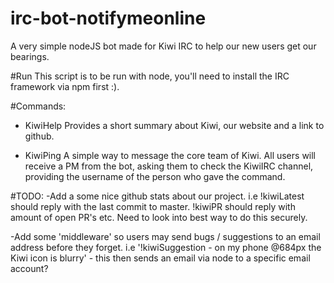 # irc-bot-notifymeonline
A very simple nodeJS bot made for Kiwi IRC to help our new users get our bearings.

#Run
This script is to be run with node, you'll need to install the IRC framework via npm first :).

#Commands:
- KiwiHelp
  Provides a short summary about Kiwi, our website and a link to github.
  
- KiwiPing
  A simple way to message the core team of Kiwi. All users will receive a PM from the bot, asking them to check the KiwiIRC channel, providing the username of the person who gave the command.
  
  
#TODO:
-Add a some nice github stats about our project. i.e !kiwiLatest should reply with the last commit to master. !kiwiPR should reply with amount of open PR's etc. Need to look into best way to do this securely.

-Add some 'middleware' so users may send bugs / suggestions to an email address before they forget. i.e '!kiwiSuggestion - on my phone @684px the Kiwi icon is blurry' - this then sends an email via node to a specific email account?
